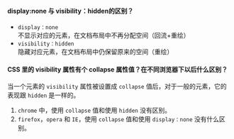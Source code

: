 ####  display:none 与 visibility：hidden的区别？

+ `display：none` 不显示对应的元素，在文档布局中不再分配空间（回流+重绘）
+ `visibility：hidden` 隐藏对应元素，在文档布局中仍保留原来的空间（重绘）

#### CSS 里的 visibility 属性有个 collapse 属性值？在不同浏览器下以后什么区别？

当一个元素的 `visibility` 属性被设置成 `collapse` 值后，对于一般的元素，它的表现跟 `hidden` 是一样的。

1. `chrome` 中，使用 `collapse` 值和使用 `hidden` 没有区别。
2. `firefox`，`opera` 和 `IE`，使用 `collapse` 值和使用 `display：none` 没有什么区别。

